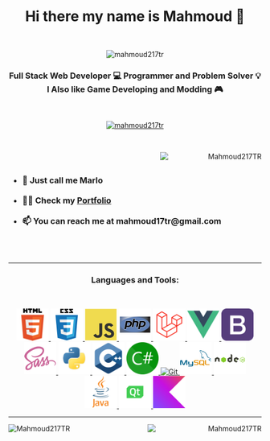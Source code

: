 <h1 align="center">Hi there my name is Mahmoud 👋</h1>
<br>
<p align="center">
	<img src="https://komarev.com/ghpvc/?username=mahmoud217tr&color=fd9900&style=flat" alt="mahmoud217tr" />
</p>
<h3 align="center">Full Stack Web Developer 💻 Programmer and Problem Solver 💡I Also like Game Developing and Modding 🎮</h3>
<br>
<p align="center">
	<a href="https://github.com/ryo-ma/github-profile-trophy"><img src="https://github-profile-trophy.vercel.app/?username=mahmoud217tr" alt="mahmoud217tr" /></a>
</p>
<br>
<p align="right">
	<img width='40%' align="right" align="center" src="https://github-readme-stats.vercel.app/api/top-langs/?username=mahmoud217tr&layout=compact&theme=gruvbox" alt="Mahmoud217TR">
</p>
<h3 align ="left">
	<br>
	<ul>
		<li>👀 Just call me <strong>Marlo</strong></li><br>
		<li>👨‍💻 Check my <a target="_blank" href='https://mahmoudtr.herokuapp.com/'>Portfolio</a></li><br>
		<li>📫 You can reach me at mahmoud17tr@gmail.com</li><br>
	</ul>
</h3>
<br>
<hr>
<h3 align="center">Languages and Tools:</h3>
<br>
<p align="center">
	<!-- HTML -->
	<a href="https://github.com/Mahmoud217TR" target="_blank" rel="noreferrer">
		<img src="https://raw.githubusercontent.com/github/explore/80688e429a7d4ef2fca1e82350fe8e3517d3494d/topics/html/html.png" width="64" height="64" class="d-block rounded-2 mr-3 flex-shrink-0" alt="HTML">
	</a>
	<!-- CSS3 -->
	<a href="https://github.com/Mahmoud217TR" target="_blank" rel="noreferrer">
		<img src="https://raw.githubusercontent.com/devicons/devicon/master/icons/css3/css3-original-wordmark.svg" alt="CSS3" width="64" height="64"/>
	</a>
	<!-- JavaScript -->
	<a href="https://github.com/Mahmoud217TR" target="_blank" rel="noreferrer">
		<img src="https://raw.githubusercontent.com/devicons/devicon/master/icons/javascript/javascript-original.svg" alt="JavaScript" width="64" height="64"/>
	</a> 
	<!-- PHP -->
	<a href="https://github.com/Mahmoud217TR" target="_blank" rel="noreferrer">
		<img src="https://raw.githubusercontent.com/devicons/devicon/master/icons/php/php-original.svg" alt="PHP" width="64" height="64"/>
	</a>
	<!-- Laravel -->
	<a href="https://github.com/Mahmoud217TR" target="_blank" rel="noreferrer">
		<img src="https://raw.githubusercontent.com/github/explore/56a826d05cf762b2b50ecbe7d492a839b04f3fbf/topics/laravel/laravel.png" alt="Laravel" width="64" height="64"/>
	</a>
	<!-- Vue -->
	<a href="https://github.com/Mahmoud217TR" target="_blank" rel="noreferrer">
		<img src="https://raw.githubusercontent.com/github/explore/80688e429a7d4ef2fca1e82350fe8e3517d3494d/topics/vue/vue.png" width="64" height="64" class="d-block rounded-2 mr-3 flex-shrink-0" alt="Vue">
	</a>
	<!-- Bootstrap -->
	<a href="https://github.com/Mahmoud217TR" target="_blank" rel="noreferrer">
		<img src="https://raw.githubusercontent.com/github/explore/80688e429a7d4ef2fca1e82350fe8e3517d3494d/topics/bootstrap/bootstrap.png" alt="Bootstrap" width="64" height="64"/>
	</a>
	<!-- Sass -->
	<a href="https://github.com/Mahmoud217TR" target="_blank" rel="noreferrer">
		<img src="https://raw.githubusercontent.com/devicons/devicon/master/icons/sass/sass-original.svg" alt="Sass" width="64" height="64"/>
	</a>
	<!-- Python -->
	<a href="https://github.com/Mahmoud217TR" target="_blank" rel="noreferrer">
		<img src="https://raw.githubusercontent.com/github/explore/80688e429a7d4ef2fca1e82350fe8e3517d3494d/topics/python/python.png" width="64" height="64" class="d-block rounded-2 mr-3 flex-shrink-0" alt="Python">
	</a>
	<!-- C++ -->
	<a href="https://github.com/Mahmoud217TR" target="_blank" rel="noreferrer">
		<img src="https://raw.githubusercontent.com/github/explore/180320cffc25f4ed1bbdfd33d4db3a66eeeeb358/topics/cpp/cpp.png" width="64" height="64" class="d-block rounded-2 mr-3 flex-shrink-0" alt="C++">
	</a>
	<!-- C# -->
	<a href="https://github.com/Mahmoud217TR" target="_blank" rel="noreferrer">
		<img src="https://raw.githubusercontent.com/github/explore/80688e429a7d4ef2fca1e82350fe8e3517d3494d/topics/csharp/csharp.png" width="64" height="64" class="d-block rounded-2 mr-3 flex-shrink-0" alt="C#">
	</a>
	<!-- Git -->
	<a href="https://git-scm.com/" target="_blank" rel="noreferrer">
		<img src="https://www.vectorlogo.zone/logos/git-scm/git-scm-icon.svg" alt="Git" width="64" height="64"/>
	</a>
	<!-- MySQL -->
	<a href="https://github.com/Mahmoud217TR" target="_blank" rel="noreferrer">
		<img src="https://raw.githubusercontent.com/devicons/devicon/master/icons/mysql/mysql-original-wordmark.svg" alt="MySQL" width="64" height="64"/>
	</a>
	<!-- Node JS -->
	<a href="https://github.com/Mahmoud217TR" target="_blank" rel="noreferrer">
		<img src="https://raw.githubusercontent.com/devicons/devicon/master/icons/nodejs/nodejs-original-wordmark.svg" alt="Node JS" width="64" height="64"/>
	</a>
	<!-- Java -->
	<a href="https://github.com/Mahmoud217TR" target="_blank" rel="noreferrer">
		<img src="https://raw.githubusercontent.com/github/explore/5b3600551e122a3277c2c5368af2ad5725ffa9a1/topics/java/java.png" alt="Java" width="64" height="64"/>
	</a>
	<!-- Qt -->
	<a href="https://github.com/Mahmoud217TR" target="_blank" rel="noreferrer">
		<img src="https://raw.githubusercontent.com/github/explore/80688e429a7d4ef2fca1e82350fe8e3517d3494d/topics/qt/qt.png" alt="Qt" width="64" height="64"/>
	</a>
	<!-- Kotlin -->
	 <a href="https://github.com/Mahmoud217TR" target="_blank" rel="noreferrer">
		 <img src="https://raw.githubusercontent.com/github/explore/4479d2a2c854198cb00160f8593519c14dc3b905/topics/kotlin/kotlin.png" alt="Kotlin" width="64" height="64"/>
	</a>
</p>
<hr>
<p align="left"><img width="45%" align="left" src="https://github-readme-stats.vercel.app/api?username=mahmoud217tr&theme=gruvbox&show_icons=true&locale=en" alt="Mahmoud217TR" /></p>
<p align="right"><img width="45%" align="right" src="https://github-readme-streak-stats.herokuapp.com/?user=mahmoud217tr&theme=gruvbox&" alt="Mahmoud217TR"/></p>
